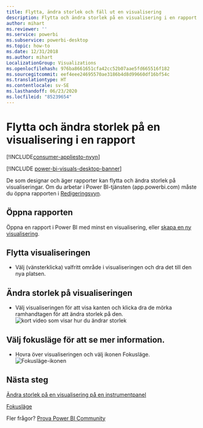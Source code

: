 ```yaml
---
title: Flytta, ändra storlek och fäll ut en visualisering
description: Flytta och ändra storlek på en visualisering i en rapport i Power BI-tjänsten och Desktop
author: mihart
ms.reviewer: ''
ms.service: powerbi
ms.subservice: powerbi-desktop
ms.topic: how-to
ms.date: 12/31/2018
ms.author: mihart
LocalizationGroup: Visualizations
ms.openlocfilehash: 976ba8661651cfa42cc52b07aae5fd665516f182
ms.sourcegitcommit: eef4eee24695570ae3186b4d8d99660df16bf54c
ms.translationtype: HT
ms.contentlocale: sv-SE
ms.lasthandoff: 06/23/2020
ms.locfileid: "85239654"
---
```

# <a name="move-and-resize-a-visualization-in-a-report"></a>Flytta och ändra storlek på en visualisering i en rapport

[!INCLUDE[consumer-appliesto-nyyn](../includes/consumer-appliesto-nyyn.md)]    

[!INCLUDE [power-bi-visuals-desktop-banner](../includes/power-bi-visuals-desktop-banner.md)]

De som designar och äger rapporter kan flytta och ändra storlek på visualiseringar. Om du arbetar i Power BI-tjänsten (app.powerbi.com) måste du öppna rapporten i [Redigeringsvyn](../create-reports/service-interact-with-a-report-in-editing-view.md). 

## <a name="open-the-report"></a>Öppna rapporten
Öppna en rapport i Power BI med minst en visualisering, eller [skapa en ny visualisering](power-bi-report-add-visualizations-i.md). 

## <a name="move-the-visualization"></a>Flytta visualiseringen
* Välj (vänsterklicka) valfritt område i visualiseringen och dra det till den nya platsen.

## <a name="resize-the-visualization"></a>Ändra storlek på visualiseringen
* Välj visualiseringen för att visa kanten och klicka dra de mörka ramhandtagen för att ändra storlek på den.  
  ![kort video som visar hur du ändrar storlek](media/power-bi-visualization-move-and-resize/untitled.gif)

## <a name="select-focus-mode-to-see-more-detail"></a>Välj fokusläge för att se mer information.
* Hovra över visualiseringen och välj ikonen Fokusläge.
  ![Fokusläge-ikonen](media/power-bi-visualization-move-and-resize/pbi_popouticon.jpg)

## <a name="next-steps"></a>Nästa steg
[Ändra storlek på en visualisering på en instrumentpanel](../create-reports/service-dashboard-edit-tile.md)  

[Fokusläge](../consumer/end-user-focus.md)

Fler frågor? [Prova Power BI Community](https://community.powerbi.com/)

